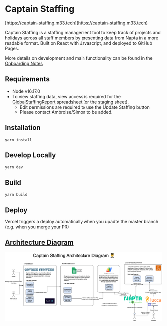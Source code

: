 # Captain Staffing

[https://captain-staffing.m33.tech](https://captain-staffing.m33.tech)

Captain Staffing is a staffing management tool to keep track of projects and holidays across all staff members by presenting data from Napta in a more readable format. Built on React with Javascript, and deployed to GitHub Pages.

More details on development and main functionality can be found in the [Onboarding Notes](https://www.notion.so/m33/Onboarding-Notes-Captain-Staffing-8b28e8b80a274fb6a1928f487cb9e379)

## Requirements

- Node v16.17.0
- To view staffing data, view access is required for the [GlobalStaffingReport](https://docs.google.com/spreadsheets/d/1tSvNVwSP080fkQwG7drmQ4c2lPYNWUMZ1_STaWQXXsM/edit#gid=32245808) spreadsheet (or the [staging](https://docs.google.com/spreadsheets/d/1L7BDXbzl-wjxjXQC2nzPr_Y5f0yRUchhRWD0SbIcex4/edit#gid=0) sheet).
  - Edit permissions are required to use the Update Staffing button
  - Please contact Ambroise/Simon to be added.

## Installation

```
yarn install
```

## Develop Locally

```
yarn dev
```

## Build

```
yarn build
```

## Deploy

Vercel triggers a deploy automatically when you upadte the master branch (e.g. when you merge your PR)

## [Architecture Diagram](https://app.diagrams.net/#G1e2bzPIZCX5jeMCaOFt4A8heRurJYnbYe)

![architecture-diagram](src/assets/captain-staffing-architecture.drawio.png)
